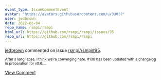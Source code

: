 ```yaml
---
event_type: IssueCommentEvent
avatar: "https://avatars.githubusercontent.com/u/3303?"
user: jedbrown
date: 2022-08-04
repo_name: rsmpi/rsmpi
html_url: https://github.com/rsmpi/rsmpi/issues/95
repo_url: https://github.com/rsmpi/rsmpi
---
```


<a href='https://github.com/jedbrown' target='_blank'>jedbrown</a> commented on issue <a href='https://github.com/rsmpi/rsmpi/issues/95' target='_blank'>rsmpi/rsmpi#95</a>.

<small>After a long lapse, I think we're converging here. #100 has been updated with a changelog in preparation for v0.6....</small>

<a href='https://github.com/rsmpi/rsmpi/issues/95' target='_blank'>View Comment</a>